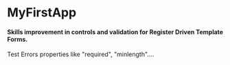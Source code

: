 # MyFirstApp

#### Skills improvement in controls and validation for Register Driven Template Forms.

Test Errors properties like "required", "minlength"....
